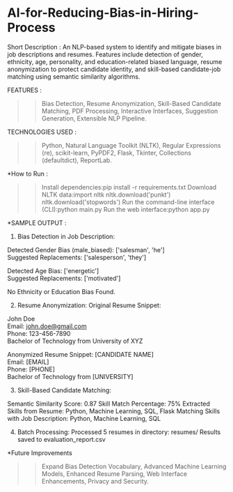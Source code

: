 # AI-for-Reducing-Bias-in-Hiring-Process

Short Description :
An NLP-based system to identify and mitigate biases in job descriptions and resumes. Features include detection of gender, ethnicity, age, personality, and education-related biased language, resume anonymization to protect candidate identity, and skill-based candidate-job matching using semantic similarity algorithms.

FEATURES :
  >>Bias Detection,
  >>Resume Anonymization,
  >>Skill-Based Candidate Matching,
  >>PDF Processing,
  >>Interactive Interfaces,
  >>Suggestion Generation,
  >>Extensible NLP Pipeline.

TECHNOLOGIES USED :
  >>Python,
  >>Natural Language Toolkit (NLTK),
  >>Regular Expressions (re),
  >>scikit-learn,
  >>PyPDF2,
  >>Flask,
  >>Tkinter,
  >>Collections (defaultdict),
  >>ReportLab.

*How to Run :
  >>Install dependencies:pip install -r requirements.txt
  >>Download NLTK data:import nltk
                       nltk.download('punkt')
                       nltk.download('stopwords')
  >>Run the command-line interface (CLI):python main.py
  >>Run the web interface:python app.py

*SAMPLE OUTPUT :
1. Bias Detection in Job Description:

Detected Gender Bias (male_biased): ['salesman', 'he']  
Suggested Replacements: ['salesperson', 'they']  

Detected Age Bias: ['energetic']  
Suggested Replacements: ['motivated']  

No Ethnicity or Education Bias Found.

2. Resume Anonymization:
Original Resume Snippet:

John Doe  
Email: john.doe@gmail.com  
Phone: 123-456-7890  
Bachelor of Technology from University of XYZ  

Anonymized Resume Snippet:
[CANDIDATE NAME]  
Email: [EMAIL]  
Phone: [PHONE]  
Bachelor of Technology from [UNIVERSITY]  

3. Skill-Based Candidate Matching:

Semantic Similarity Score: 0.87
Skill Match Percentage: 75%
Extracted Skills from Resume: Python, Machine Learning, SQL, Flask
Matching Skills with Job Description: Python, Machine Learning, SQL

4. Batch Processing:
Processed 5 resumes in directory: resumes/
Results saved to evaluation_report.csv

*Future Improvements
 >>Expand Bias Detection Vocabulary,
 >>Advanced Machine Learning Models,
 >>Enhanced Resume Parsing,
 >>Web Interface Enhancements,
 >>Privacy and Security.





